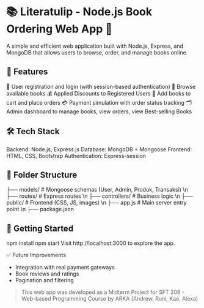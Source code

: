 # 📚 Literatulip - Node.js Book Ordering Web App 🌷
A simple and efficient web application built with Node.js, Express, and MongoDB that allows users to browse, order, and manage books online.

## 🚀 Features
🧾 User registration and login (with session-based authentication)
📖 Browse available books
💰 Applied Discounts to Registered Users
🛒 Add books to cart and place orders
💳 Payment simulation with order status tracking
🗂 Admin dashboard to manage books, view orders, view Best-selling Books

## 🛠 Tech Stack
Backend: Node.js, Express.js
Database: MongoDB + Mongoose
Frontend: HTML, CSS, Bootstrap 
Authentication: Express-session

## 📂 Folder Structure
├── models/           # Mongoose schemas (User, Admin, Produk, Transaksi) \n
├── routes/           # Express routes \n
├── controllers/      # Business logic \n
├── public/           # Frontend (CSS, JS, images) \n
├── app.js            # Main server entry point \n
├── package.json

## 🧪 Getting Started
npm install
npm start
Visit http://localhost:3000 to explore the app.

✅ Future Improvements
* Integration with real payment gateways
* Book reviews and ratings
* Pagination and filtering

> This web app was developed as a Midterm Project for SFT 208 - Web-based Programming Course by ARKA (Andrew, Runi, Kae, Alexa)
